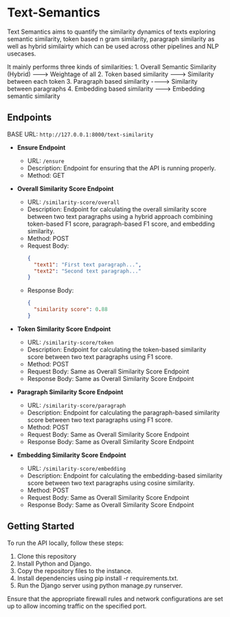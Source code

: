 # Text-Semantics
Text Semantics aims to quantify the similarity dynamics of texts exploring semantic similarity, token based n gram similarity, paragraph similarity as well as hybrid similairty which can be used across other pipelines and NLP usecases. 

It mainly performs three kinds of similarities:
    1. Overall Semantic Similarity (Hybrid) ---> Weightage of all 
    2. Token based similarity ---> Similarity between each token
    3. Paragraph based similarity ----> Similarity between paragraphs
    4. Embedding based similarity ---> Embedding semantic similarity

## Endpoints

BASE URL: `http://127.0.0.1:8000/text-similarity`

- **Ensure Endpoint**

  - URL: `/ensure`
  - Description: Endpoint for ensuring that the API is running properly.
  - Method: GET

- **Overall Similarity Score Endpoint**

  - URL: `/similarity-score/overall`
  - Description: Endpoint for calculating the overall similarity score between two text paragraphs using a hybrid approach combining token-based F1 score, paragraph-based F1 score, and embedding similarity.
  - Method: POST
  - Request Body:
    ```json
    {
      "text1": "First text paragraph...",
      "text2": "Second text paragraph..."
    }
    ```
  - Response Body:
    ```json
    {
      "similarity score": 0.88
    }
    ```

- **Token Similarity Score Endpoint**

  - URL: `/similarity-score/token`
  - Description: Endpoint for calculating the token-based similarity score between two text paragraphs using F1 score.
  - Method: POST
  - Request Body: Same as Overall Similarity Score Endpoint
  - Response Body: Same as Overall Similarity Score Endpoint

- **Paragraph Similarity Score Endpoint**

  - URL: `/similarity-score/paragraph`
  - Description: Endpoint for calculating the paragraph-based similarity score between two text paragraphs using F1 score.
  - Method: POST
  - Request Body: Same as Overall Similarity Score Endpoint
  - Response Body: Same as Overall Similarity Score Endpoint

- **Embedding Similarity Score Endpoint**

  - URL: `/similarity-score/embedding`
  - Description: Endpoint for calculating the embedding-based similarity score between two text paragraphs using cosine similarity.
  - Method: POST
  - Request Body: Same as Overall Similarity Score Endpoint
  - Response Body: Same as Overall Similarity Score Endpoint

## Getting Started

To run the API locally, follow these steps:

1. Clone this repository
2. Install Python and Django.
3. Copy the repository files to the instance.
4. Install dependencies using pip install -r requirements.txt.
5. Run the Django server using python manage.py runserver.

Ensure that the appropriate firewall rules and network configurations are set up to allow incoming traffic on the specified port.




